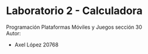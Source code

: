 # Laboratorio 2 - Calculadora
Programación Plataformas Móviles y Juegos sección 30  
Autor:
- Axel López 20768
